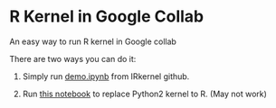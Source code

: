 # R Kernel in Google Collab
An easy way to run R kernel in Google collab


There are two ways you can do it:

1. Simply run [demo.ipynb](https://colab.research.google.com/drive/1bdKEdiAU4ungLOnRZMp6q39aeO7Wr6uG) from IRkernel github.

2. Run [this notebook](https://colab.research.google.com/drive/1xj_aYLBBPX2oSQ1I4xp5_YZiVhhpC1Ke) to replace Python2 kernel to R. (May not work)





